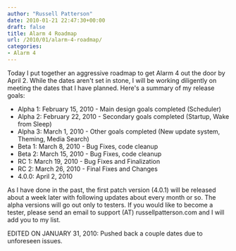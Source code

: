 ```yaml
---
author: "Russell Patterson"
date: 2010-01-21 22:47:30+00:00
draft: false
title: Alarm 4 Roadmap
url: /2010/01/alarm-4-roadmap/
categories:
- Alarm 4
---
```


Today I put together an aggressive roadmap to get Alarm 4 out the door by April 2.  While the dates aren't set in stone, I will be working diligently on meeting the dates that I have planned.  Here's a summary of my release goals:

* Alpha 1: February 15, 2010 - Main design goals completed (Scheduler)
* Alpha 2: February 22, 2010 - Secondary goals completed (Startup, Wake from Sleep)
* Alpha 3: March 1, 2010 - Other goals completed (New update system, Theming, Media Search)
* Beta 1: March 8, 2010 - Bug Fixes, code cleanup
* Beta 2: March 15, 2010 - Bug Fixes, code cleanup
* RC 1: March 19, 2010 - Bug Fixes and Finalization
* RC 2: March 26, 2010 - Final Fixes and Changes
* 4.0.0: April 2, 2010

As I have done in the past, the first patch version (4.0.1) will be released about a week later with following updates about every month or so.  The alpha versions will go out only to testers.  If you would like to become a tester, please send an email to support (AT) russellpatterson.com and I will add you to my list.

EDITED ON JANUARY 31, 2010: Pushed back a couple dates due to unforeseen issues.
